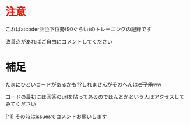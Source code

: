 #  <font color="Red">注意</font>
これはatcoder<font color="Gray">灰色</font>下位勢(90ぐらい)のトレーニングの記録です

改善点があればご自由にコメントしてください

# 補足
たまにひどいコードがあるかも??しれませんがそのへんは~~ご了承~~ww 



コードの最初には回答のurlを貼ってあるのでほんとかという人はアクセスしてみてください

























































[^1] その時はissuesでコメントお願いします


